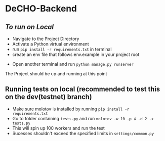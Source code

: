 # DeCHO-Backend

## _To run on Local_
* Navigate to the Project Directory
* Activate a Python virtual environment
* run `pip install -r requirements.txt` in terminal
* create an env file that follows env.example in your project root

[comment]: <> (* run `celery -A Decho beat` )
* Open another terminal and run `python manage.py runserver`

The Project should be up and running at this point



## Running tests on local (recommended to test this on the dev(testnet) branch)
* Make sure molotov is installed by running `pip install -r requirements.txt`
* Go to folder containing `tests.py` and run `molotov -w 10 -p 4 -d 2 -x tests.py`
* This will spin up 100 workers and run the test
* Sucesses shouldn't exceed the specified limits in `settings/common.py`